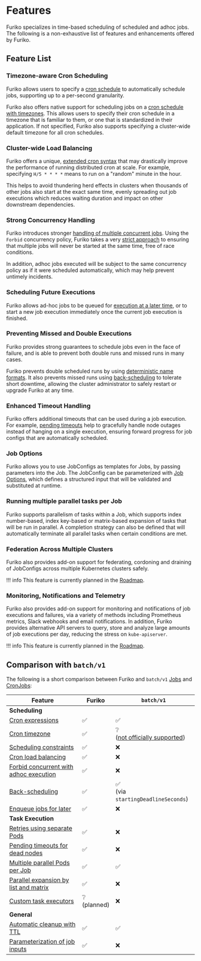 # Features

Furiko specializes in time-based scheduling of scheduled and adhoc jobs. The following is a non-exhaustive list of features and enhancements offered by Furiko.

## Feature List

### Timezone-aware Cron Scheduling

Furiko allows users to specify a [cron schedule](./execution/jobconfig/scheduling.md#cronexpression) to automatically schedule jobs, supporting up to a per-second granularity.

Furiko also offers native support for scheduling jobs on a [cron schedule with timezones](./execution/jobconfig/scheduling.md#crontimezone). This allows users to specify their cron schedule in a timezone that is familiar to them, or one that is standardized in their application. If not specified, Furiko also supports specifying a cluster-wide default timezone for all cron schedules.

### Cluster-wide Load Balancing

Furiko offers a unique, [extended cron syntax](./execution/jobconfig/cron-syntax.md#hash-based-load-balancing) that may drastically improve the performance of running distributed cron at scale. For example, specifying `H/5 * * * *` means to run on a "random" minute in the hour.

This helps to avoid thundering herd effects in clusters when thousands of other jobs also start at the exact same time, evenly spreading out job executions which reduces waiting duration and impact on other downstream dependencies.

### Strong Concurrency Handling

Furiko introduces stronger [handling of multiple concurrent jobs](./execution/jobconfig/concurrency.md). Using the `Forbid` concurrency policy, Furiko takes a very [strict approach](./development/architecture/execution-controller.md#jobqueuecontroller) to ensuring that multiple jobs will never be started at the same time, free of race conditions.

In addition, adhoc jobs executed will be subject to the same concurrency policy as if it were scheduled automatically, which may help prevent untimely incidents.

### Scheduling Future Executions

Furiko allows ad-hoc jobs to be queued for [execution at a later time](./execution/job/adhoc-execution.md#scheduling-adhoc-future-executions), or to start a new job execution immediately once the current job execution is finished.

### Preventing Missed and Double Executions

Furiko provides strong guarantees to schedule jobs even in the face of failure, and is able to prevent both double runs and missed runs in many cases.

Furiko prevents double scheduled runs by using [deterministic name formats](./development/architecture/execution-controller.md#jobcontroller). It also prevents missed runs using [back-scheduling](./execution/jobconfig/scheduling.md#back-scheduling) to tolerate short downtime, allowing the cluster administrator to safely restart or upgrade Furiko at any time.

### Enhanced Timeout Handling

Furiko offers additional timeouts that can be used during a job execution. For example, [pending timeouts](./execution/job/timeout-retries.md#pendingtimeoutseconds) help to gracefully handle node outages instead of hanging on a single execution, ensuring forward progress for job configs that are automatically scheduled.

### Job Options

Furiko allows you to use JobConfigs as templates for Jobs, by passing parameters into the Job. The JobConfig can be parameterized with [Job Options](./execution/jobconfig/job-options.md), which defines a structured input that will be validated and substituted at runtime.

### Running multiple parallel tasks per Job

Furiko supports parallelism of tasks within a Job, which supports index number-based, index key-based or matrix-based expansion of tasks that will be run in parallel. A completion strategy can also be defined that will automatically terminate all parallel tasks when certain conditions are met.

### Federation Across Multiple Clusters

Furiko also provides add-on support for federating, cordoning and draining of JobConfigs across multiple Kubernetes clusters safely.

<!-- prettier-ignore -->
!!! info
    This feature is currently planned in the [Roadmap](./contributing/roadmap.md).

### Monitoring, Notifications and Telemetry

Furiko also provides add-on support for monitoring and notifications of job executions and failures, via a variety of methods including Prometheus metrics, Slack webhooks and email notifications. In addition, Furiko provides alternative API servers to query, store and analyze large amounts of job executions per day, reducing the stress on `kube-apiserver`.

<!-- prettier-ignore -->
!!! info
    This feature is currently planned in the [Roadmap](./contributing/roadmap.md).

## Comparison with `batch/v1`

The following is a short comparison between Furiko and `batch/v1` [Jobs](https://kubernetes.io/docs/concepts/workloads/controllers/job/) and [CronJobs](https://kubernetes.io/docs/concepts/workloads/controllers/cron-jobs/):

| Feature                                                                                         | Furiko                         | `batch/v1`                                                                                                              |
| ----------------------------------------------------------------------------------------------- | ------------------------------ | ----------------------------------------------------------------------------------------------------------------------- |
| **Scheduling**                                                                                  |                                |                                                                                                                         |
| [Cron expressions](./execution/jobconfig/scheduling.md#cronexpression)                          | :white_check_mark:             | :white_check_mark:                                                                                                      |
| [Cron timezone](./execution/jobconfig/scheduling.md#crontimezone)                               | :white_check_mark:             | :grey_question:<br />([not officially supported](https://kubernetes.io/docs/concepts/workloads/controllers/cron-jobs/)) |
| [Scheduling constraints](./execution/jobconfig/scheduling.md#constraints)                       | :white_check_mark:             | :x:                                                                                                                     |
| [Cron load balancing](./execution/jobconfig/cron-syntax.md#hash-based-load-balancing)           | :white_check_mark:             | :x:                                                                                                                     |
| [Forbid concurrent with adhoc execution](./execution/job/adhoc-execution.md#concurrency)        | :white_check_mark:             | :x:                                                                                                                     |
| [Back-scheduling](./execution/jobconfig/scheduling.md#back-scheduling)                          | :white_check_mark:             | :white_check_mark:<br />(via `startingDeadlineSeconds`)                                                                 |
| [Enqueue jobs for later](./execution/job/adhoc-execution.md#scheduling-adhoc-future-executions) | :white_check_mark:             | :x:                                                                                                                     |
| **Task Execution**                                                                              |                                |                                                                                                                         |
| [Retries using separate Pods](./execution/job/timeout-retries.md#retries)                       | :white_check_mark:             | :x:                                                                                                                     |
| [Pending timeouts for dead nodes](./execution/job/timeout-retries.md#pendingtimeoutseconds)     | :white_check_mark:             | :x:                                                                                                                     |
| [Multiple parallel Pods per Job](./execution/job/parallelism.md)                                | :white_check_mark:             | :white_check_mark:                                                                                                      |
| [Parallel expansion by list and matrix](./execution/job/parallelism.md)                         | :white_check_mark:             | :x:                                                                                                                     |
| [Custom task executors](./execution/job/task-executor.md)                                       | :grey_question:<br />(planned) | :x:                                                                                                                     |
| **General**                                                                                     |                                |                                                                                                                         |
| [Automatic cleanup with TTL](./execution/job/garbage-collection.md)                             | :white_check_mark:             | :white_check_mark:                                                                                                      |
| [Parameterization of job inputs](./execution/jobconfig/job-options.md)                          | :white_check_mark:             | :x:                                                                                                                     |
